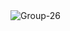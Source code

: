 <div alitn="center">
  <img src="https://i.ibb.co/LP1gH4g/Group-26.png" alt="Group-26" border="0">
</div>
